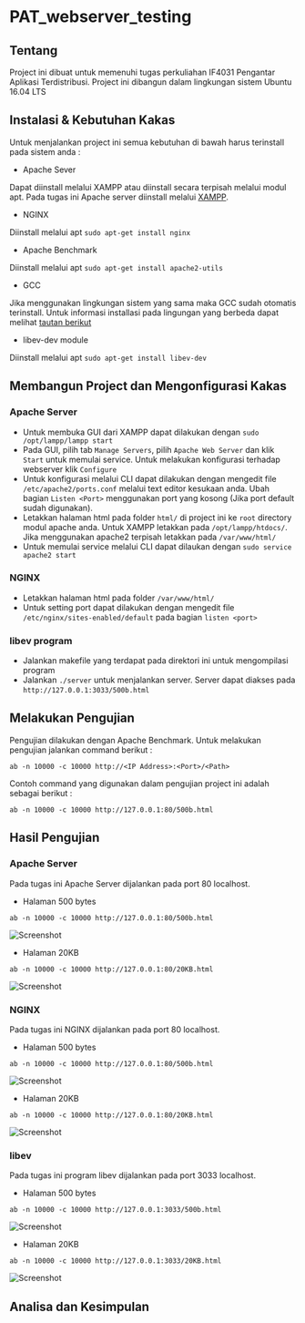 # PAT_webserver_testing

## Tentang
Project ini dibuat untuk memenuhi tugas perkuliahan IF4031 Pengantar Aplikasi Terdistribusi. Project ini dibangun dalam lingkungan sistem Ubuntu 16.04 LTS

## Instalasi & Kebutuhan Kakas
Untuk menjalankan project ini semua kebutuhan di bawah harus terinstall pada sistem anda :

- Apache Sever

Dapat diinstall melalui XAMPP atau diinstall secara terpisah melalui modul apt. Pada tugas ini Apache server diinstall melalui [XAMPP](https://www.apachefriends.org/download.html).

- NGINX

Diinstall melalui apt `sudo apt-get install nginx`

- Apache Benchmark

Diinstall melalui apt `sudo apt-get install apache2-utils`

- GCC

Jika menggunakan lingkungan sistem yang sama maka GCC sudah otomatis terinstall. Untuk informasi installasi pada lingungan yang berbeda dapat melihat [tautan berikut](https://gcc.gnu.org/install/download.html)

- libev-dev module

Diinstall melalui apt `sudo apt-get install libev-dev`

## Membangun Project dan Mengonfigurasi Kakas

### Apache Server
- Untuk membuka GUI dari XAMPP dapat dilakukan dengan `sudo /opt/lampp/lampp start`
- Pada GUI, pilih tab `Manage Servers`, pilih `Apache Web Server` dan klik `Start` untuk memulai service. Untuk melakukan konfigurasi terhadap webserver klik `Configure`
- Untuk konfigurasi melalui CLI dapat dilakukan dengan mengedit file `/etc/apache2/ports.conf` melalui text editor kesukaan anda. Ubah bagian `Listen <Port>` menggunakan port yang kosong (Jika port default sudah digunakan).
- Letakkan halaman html pada folder `html/` di project ini ke `root` directory modul apache anda. Untuk XAMPP letakkan pada `/opt/lampp/htdocs/`. Jika menggunakan apache2 terpisah letakkan pada `/var/www/html/`
- Untuk memulai service melalui CLI dapat dilaukan dengan `sudo service apache2 start`

### NGINX
- Letakkan halaman html pada folder `/var/www/html/`
- Untuk setting port dapat dilakukan dengan mengedit file `/etc/nginx/sites-enabled/default` pada bagian `listen <port>`

### libev program
- Jalankan makefile yang terdapat pada direktori ini untuk mengompilasi program
- Jalankan `./server` untuk menjalankan server. Server dapat diakses pada `http://127.0.0.1:3033/500b.html`

## Melakukan Pengujian

Pengujian dilakukan dengan Apache Benchmark. Untuk melakukan pengujian jalankan command berikut :

`ab -n 10000 -c 10000 http://<IP Address>:<Port>/<Path>`

Contoh command yang digunakan dalam pengujian project ini adalah sebagai berikut :

`ab -n 10000 -c 10000 http://127.0.0.1:80/500b.html`

## Hasil Pengujian

### Apache Server
Pada tugas ini Apache Server dijalankan pada port 80 localhost.

- Halaman 500 bytes

`ab -n 10000 -c 10000 http://127.0.0.1:80/500b.html`

![Screenshot](/img/Apache%20500b.png)

- Halaman 20KB

`ab -n 10000 -c 10000 http://127.0.0.1:80/20KB.html`

![Screenshot](/img/Apache%2020KB.png)

### NGINX

Pada tugas ini NGINX dijalankan pada port 80 localhost.

- Halaman 500 bytes

`ab -n 10000 -c 10000 http://127.0.0.1:80/500b.html`

![Screenshot](/img/NGINX%20500b.png)

- Halaman 20KB

`ab -n 10000 -c 10000 http://127.0.0.1:80/20KB.html`

![Screenshot](/img/NGINX%2020KB.png)

### libev

Pada tugas ini program libev dijalankan pada port 3033 localhost.

- Halaman 500 bytes

`ab -n 10000 -c 10000 http://127.0.0.1:3033/500b.html`

![Screenshot](/img/LIBEV%20500b.png)

- Halaman 20KB

`ab -n 10000 -c 10000 http://127.0.0.1:3033/20KB.html`

![Screenshot](/img/LIBEV%2020KB.png)

## Analisa dan Kesimpulan
